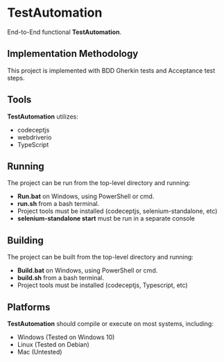 # TestAutomation #

End-to-End functional **TestAutomation**. 

## Implementation Methodology ##

This project is implemented with BDD Gherkin tests and Acceptance test steps.

## Tools ##

**TestAutomation** utilizes:

* codeceptjs
* webdriverio
* TypeScript

## Running ##

The project can be run from the top-level directory and running:

* **Run.bat** on Windows, using PowerShell or cmd.
* **run.sh** from a bash terminal. 
* Project tools must be installed (codeceptjs, selenium-standalone, etc)
* **selenium-standalone start** must be run in a separate console

## Building ##

The project can be built from the top-level directory and running:

* **Build.bat** on Windows, using PowerShell or cmd.
* **build.sh** from a bash terminal. 
* Project tools must be installed (codeceptjs, Typescript, etc)

## Platforms ##

**TestAutomation** should compile or execute on most systems, including:

* Windows (Tested on Windows 10)
* Linux (Tested on Debian)
* Mac (Untested)